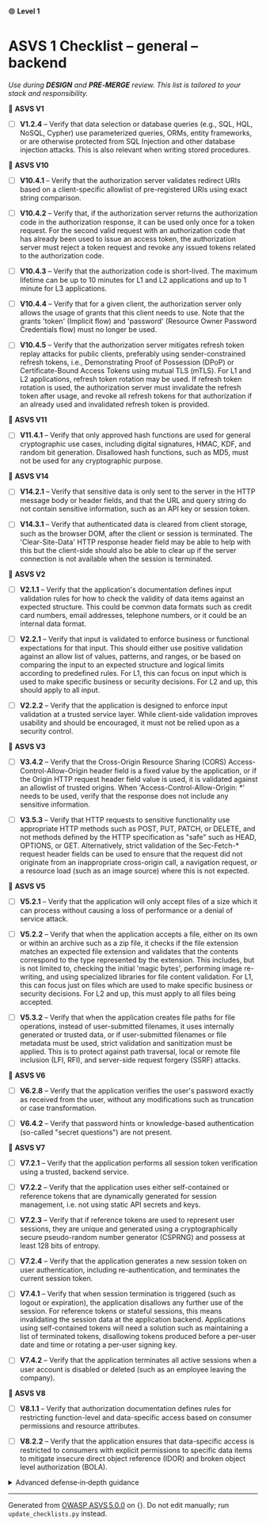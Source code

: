 🟢 **Level 1**

# ASVS 1 Checklist – general – backend

*Use during **DESIGN** and **PRE‑MERGE** review. This list is tailored to your stack and responsibility.*



🎯 **ASVS V1**

- [ ] **V1.2.4** – Verify that data selection or database queries (e.g., SQL, HQL, NoSQL, Cypher) use parameterized queries, ORMs, entity frameworks, or are otherwise protected from SQL Injection and other database injection attacks. This is also relevant when writing stored procedures.


🎯 **ASVS V10**

- [ ] **V10.4.1** – Verify that the authorization server validates redirect URIs based on a client-specific allowlist of pre-registered URIs using exact string comparison.

- [ ] **V10.4.2** – Verify that, if the authorization server returns the authorization code in the authorization response, it can be used only once for a token request. For the second valid request with an authorization code that has already been used to issue an access token, the authorization server must reject a token request and revoke any issued tokens related to the authorization code.

- [ ] **V10.4.3** – Verify that the authorization code is short-lived. The maximum lifetime can be up to 10 minutes for L1 and L2 applications and up to 1 minute for L3 applications.

- [ ] **V10.4.4** – Verify that for a given client, the authorization server only allows the usage of grants that this client needs to use. Note that the grants 'token' (Implicit flow) and 'password' (Resource Owner Password Credentials flow) must no longer be used.

- [ ] **V10.4.5** – Verify that the authorization server mitigates refresh token replay attacks for public clients, preferably using sender-constrained refresh tokens, i.e., Demonstrating Proof of Possession (DPoP) or Certificate-Bound Access Tokens using mutual TLS (mTLS). For L1 and L2 applications, refresh token rotation may be used. If refresh token rotation is used, the authorization server must invalidate the refresh token after usage, and revoke all refresh tokens for that authorization if an already used and invalidated refresh token is provided.


🎯 **ASVS V11**

- [ ] **V11.4.1** – Verify that only approved hash functions are used for general cryptographic use cases, including digital signatures, HMAC, KDF, and random bit generation. Disallowed hash functions, such as MD5, must not be used for any cryptographic purpose.


🎯 **ASVS V14**

- [ ] **V14.2.1** – Verify that sensitive data is only sent to the server in the HTTP message body or header fields, and that the URL and query string do not contain sensitive information, such as an API key or session token.

- [ ] **V14.3.1** – Verify that authenticated data is cleared from client storage, such as the browser DOM, after the client or session is terminated. The 'Clear-Site-Data' HTTP response header field may be able to help with this but the client-side should also be able to clear up if the server connection is not available when the session is terminated.


🎯 **ASVS V2**

- [ ] **V2.1.1** – Verify that the application's documentation defines input validation rules for how to check the validity of data items against an expected structure. This could be common data formats such as credit card numbers, email addresses, telephone numbers, or it could be an internal data format.

- [ ] **V2.2.1** – Verify that input is validated to enforce business or functional expectations for that input. This should either use positive validation against an allow list of values, patterns, and ranges, or be based on comparing the input to an expected structure and logical limits according to predefined rules. For L1, this can focus on input which is used to make specific business or security decisions. For L2 and up, this should apply to all input.

- [ ] **V2.2.2** – Verify that the application is designed to enforce input validation at a trusted service layer. While client-side validation improves usability and should be encouraged, it must not be relied upon as a security control.


🎯 **ASVS V3**

- [ ] **V3.4.2** – Verify that the Cross-Origin Resource Sharing (CORS) Access-Control-Allow-Origin header field is a fixed value by the application, or if the Origin HTTP request header field value is used, it is validated against an allowlist of trusted origins. When 'Access-Control-Allow-Origin: *' needs to be used, verify that the response does not include any sensitive information.

- [ ] **V3.5.3** – Verify that HTTP requests to sensitive functionality use appropriate HTTP methods such as POST, PUT, PATCH, or DELETE, and not methods defined by the HTTP specification as "safe" such as HEAD, OPTIONS, or GET. Alternatively, strict validation of the Sec-Fetch-* request header fields can be used to ensure that the request did not originate from an inappropriate cross-origin call, a navigation request, or a resource load (such as an image source) where this is not expected.


🎯 **ASVS V5**

- [ ] **V5.2.1** – Verify that the application will only accept files of a size which it can process without causing a loss of performance or a denial of service attack.

- [ ] **V5.2.2** – Verify that when the application accepts a file, either on its own or within an archive such as a zip file, it checks if the file extension matches an expected file extension and validates that the contents correspond to the type represented by the extension. This includes, but is not limited to, checking the initial 'magic bytes', performing image re-writing, and using specialized libraries for file content validation. For L1, this can focus just on files which are used to make specific business or security decisions. For L2 and up, this must apply to all files being accepted.

- [ ] **V5.3.2** – Verify that when the application creates file paths for file operations, instead of user-submitted filenames, it uses internally generated or trusted data, or if user-submitted filenames or file metadata must be used, strict validation and sanitization must be applied. This is to protect against path traversal, local or remote file inclusion (LFI, RFI), and server-side request forgery (SSRF) attacks.


🎯 **ASVS V6**

- [ ] **V6.2.8** – Verify that the application verifies the user's password exactly as received from the user, without any modifications such as truncation or case transformation.

- [ ] **V6.4.2** – Verify that password hints or knowledge-based authentication (so-called "secret questions") are not present.


🎯 **ASVS V7**

- [ ] **V7.2.1** – Verify that the application performs all session token verification using a trusted, backend service.

- [ ] **V7.2.2** – Verify that the application uses either self-contained or reference tokens that are dynamically generated for session management, i.e. not using static API secrets and keys.

- [ ] **V7.2.3** – Verify that if reference tokens are used to represent user sessions, they are unique and generated using a cryptographically secure pseudo-random number generator (CSPRNG) and possess at least 128 bits of entropy.

- [ ] **V7.2.4** – Verify that the application generates a new session token on user authentication, including re-authentication, and terminates the current session token.

- [ ] **V7.4.1** – Verify that when session termination is triggered (such as logout or expiration), the application disallows any further use of the session. For reference tokens or stateful sessions, this means invalidating the session data at the application backend. Applications using self-contained tokens will need a solution such as maintaining a list of terminated tokens, disallowing tokens produced before a per-user date and time or rotating a per-user signing key.

- [ ] **V7.4.2** – Verify that the application terminates all active sessions when a user account is disabled or deleted (such as an employee leaving the company).


🎯 **ASVS V8**

- [ ] **V8.1.1** – Verify that authorization documentation defines rules for restricting function-level and data-specific access based on consumer permissions and resource attributes.

- [ ] **V8.2.2** – Verify that the application ensures that data-specific access is restricted to consumers with explicit permissions to specific data items to mitigate insecure direct object reference (IDOR) and broken object level authorization (BOLA).

<details><summary>Advanced defense‑in‑depth guidance</summary>


_Add organisation‑specific recommendations, links to tooling, threat models, etc._

</details>


---

Generated from [OWASP ASVS 5.0.0](https://owasp.org/www-project-application-security-verification-standard/) on {}. Do not edit manually; run `update_checklists.py` instead.
